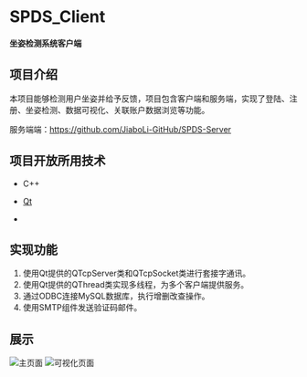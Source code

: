 # SPDS_Client

**坐姿检测系统客户端**

## 项目介绍

​         本项目能够检测用户坐姿并给予反馈，项目包含客户端和服务端，实现了登陆、注册、坐姿检测、数据可视化、关联账户数据浏览等功能。  

服务端端：https://github.com/JiaboLi-GitHub/SPDS-Server

## 项目开放所用技术

- C++

- [Qt](https://www.qt.io/zh-cn/)

- 

  

## 实现功能

1. 使用Qt提供的QTcpServer类和QTcpSocket类进行套接字通讯。
2. 使用Qt提供的QThread类实现多线程，为多个客户端提供服务。
3. 通过ODBC连接MySQL数据库，执行增删改查操作。
4. 使用SMTP组件发送验证码邮件。



## 展示
![主页面](https://i.328888.xyz/2023/03/12/vVVNF.png)
![可视化页面](https://i.328888.xyz/2023/03/12/vVDeC.md.png)
